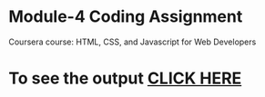 

# Module-4 Coding Assignment

Coursera course: HTML, CSS, and Javascript for Web Developers

# To see the output [CLICK HERE](https://raw.githack.com/patil98priyanka/HTML-CSS-JAVASCRIPT/main/Assignments/Module_4/index.html)


